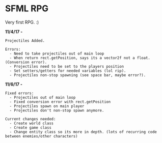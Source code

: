 # SFML RPG

Very first RPG. :)

**11/4/17 -**

    Projectiles Added.
    
    Errors:
      - Need to take projectiles out of main loop
      - When return rect.getPosition, says its a vector2f not a float. (Conversion error).
      - Projectiles need to be set to the players position
      - Set setters/getters for needed variables (lol rip).
      - Projectiles non-stop spawning (see space bar, maybe error?).
      
**11/6/17 -**

    Fixed errors:
      - Projectiles out of main loop
      - Fixed conversion error with rect.getPosition
      - Projectiles spawn on main player
      - Projectiles don't non-stop spawn anymore.
      
    Current changes needed:
      - Create world class
      - Create game class
      - Change entity class so its more in depth. (lots of recurring code between enemies/other characters)
  
